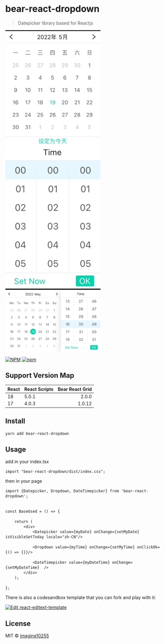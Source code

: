 # bear-react-dropdown

> Datepicker library based for Reactjs

<img src="./docs/datepicker.jpg" width="300"/>

<img src="./docs/timepicker.jpg" width="300"/>
<img src="./docs/datetimepicker.jpg" width="300"/>

[![NPM](https://img.shields.io/npm/v/bear-react-dropdown.svg)](https://www.npmjs.com/package/bear-react-dropdown)
[![npm](https://img.shields.io/npm/dm/bear-react-dropdown.svg)](https://www.npmjs.com/package/bear-react-dropdown)



## Support Version Map

React | React Scripts | Bear React Grid | 
------|:--------------|----------------:|
18    | 5.0.1         |           2.0.0 |
17    | 4.0.3         |          1.0.12 |

## Install

```bash
yarn add bear-react-dropdown
```

## Usage

add in your index.tsx
```tst
import "bear-react-dropdown/dist/index.css";

```

then in your page
```tsx
import {Datepicker, Dropdown, DateTimepicker} from 'bear-react-dropdown';


const BaseUsed = () => {

    return (
        <div>
            <Datepicker value={myDate} onChange={setMyDate} isVisibleSetToday locale="zh-CN"/>

            <Dropdown value={myTime} onChange={setMyTime} onClickOk={() => {}}/>
            
            <DateTimepicker value={myDateTime} onChange={setMyDateTime}  />
        </div>
    );

};
```


There is also a codesandbox template that you can fork and play with it:

[![Edit react-editext-template](https://codesandbox.io/static/img/play-codesandbox.svg)](https://codesandbox.io/s/9he8m8)


## License

MIT © [imagine10255](https://github.com/imagine10255)
